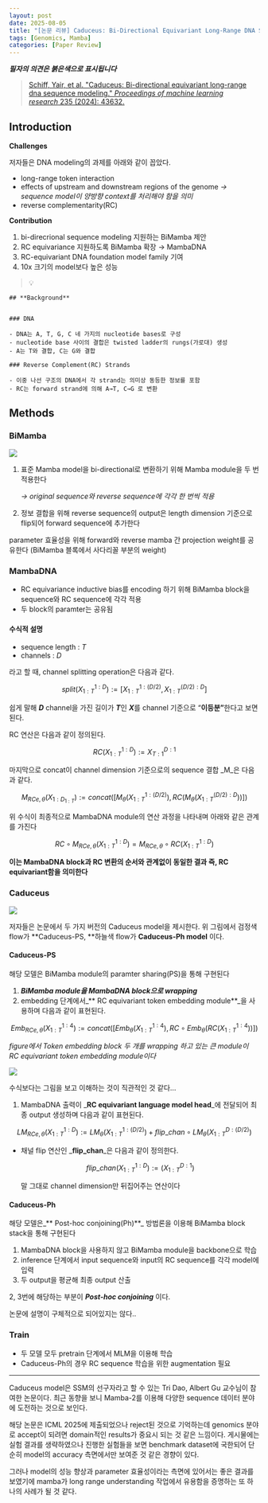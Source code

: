 ```yaml
---
layout: post
date: 2025-08-05
title: "[논문 리뷰] Caduceus: Bi-Directional Equivariant Long-Range DNA Sequence Modeling"
tags: [Genomics, Mamba]
categories: [Paper Review]
---
```


<span class="notion-red">_**필자의 의견은 붉은색으로 표시됩니다**_</span>


> [Schiff, Yair, et al. "Caduceus: Bi-directional equivariant long-range dna sequence modeling." ](https://pmc.ncbi.nlm.nih.gov/articles/PMC12189541/)[_Proceedings of machine learning research_](https://pmc.ncbi.nlm.nih.gov/articles/PMC12189541/)[ 235 (2024): 43632.](https://pmc.ncbi.nlm.nih.gov/articles/PMC12189541/)



## Introduction


**Challenges**


저자들은 DNA modeling의 과제를 아래와 같이 꼽았다.

- long-range token interaction
- effects of upstream and downstream regions of the genome 
_→ sequence model이 양방향 context를 처리해야 함을 의미_
- reverse complementarity(RC)

**Contribution**

1. bi-direcrional sequence modeling 지원하는 BiMamba 제안
1. RC equivariance 지원하도록 BiMamba 확장 → MambaDNA
1. RC-equivariant DNA foundation model family 기여
1. 10x 크기의 model보다 높은 성능

> 💡 


	## **Background**


	### DNA

	- DNA는 A, T, G, C 네 가지의 nucleotide bases로 구성
	- nucleotide base 사이의 결합은 twisted ladder의 rungs(가로대) 생성
	- A는 T와 결합, C는 G와 결합

	### Reverse Complement(RC) Strands

	- 이중 나선 구조의 DNA에서 각 strand는 의미상 동등한 정보를 포함
	- RC는 forward strand에 의해 A→T, C→G 로 변환


## Methods



### BiMamba


![](https://prod-files-secure.s3.us-west-2.amazonaws.com/542b861c-36a8-4051-84e5-8804b6728dba/2c247d59-7815-4980-99f0-8f0d21f445a7/image.png?X-Amz-Algorithm=AWS4-HMAC-SHA256&X-Amz-Content-Sha256=UNSIGNED-PAYLOAD&X-Amz-Credential=ASIAZI2LB466TWA4S7GF%2F20250916%2Fus-west-2%2Fs3%2Faws4_request&X-Amz-Date=20250916T040124Z&X-Amz-Expires=3600&X-Amz-Security-Token=IQoJb3JpZ2luX2VjEAwaCXVzLXdlc3QtMiJIMEYCIQDn72IR77BbpFH2amJ5Eprj1HWKipcReBZ2Km3mDK3ScAIhAL%2BfHHz%2B8PRJqNPhWHQnwhMknuWOlImDytw152ryKFsAKogECIX%2F%2F%2F%2F%2F%2F%2F%2F%2F%2FwEQABoMNjM3NDIzMTgzODA1Igzhymmtp%2BslcDGXBPcq3APFneMZpjN8kbw%2FQ99c85Tu0RftOkzlkfxT3NYcogAD1x6EKKvP7973rlFQ79%2FBlJDVNpdY6snGVV8HiCAnBXAawAllFFJpclFAIcKDpKjtVTxqrMIWardPv6SMqWpg6naZI7XPcjnkPre838LMiHMvDRtvJM2JXALDyWlubsJ9Z44JWBDWzNZl%2F10uLT9zQSUUCca2VfgkxNINR8jMBQ1SLNvRmT7H9POHWAkk5co4EtAy2%2FtGQeEGeeUrWHOepMHOMPZpFgnYEjXdOSFFjMzbrnkUqw4NP9aOuNz9xl8yss0ieFyUVVnH29IjvuN4Qm5XxtQHm2O4Za5eIZX79%2BWfa2V2Itu91RYfUBGFx%2BB0psdbk4VXEzJdpiqRTBb2XvgCC2Yzpyy3qCsFkxU4SsSctga%2BlLKFAYOOSDeoKvGqdmi6kW9dPtK7EjG8SGQZ%2FSCX7MhUBsIyzn3j8ScLcVzYpQdX%2FNgJQTsAjpQ%2BfjINCw%2FEG1kT%2F%2BnCcsT4Bd6AQu9dcEEGjXI3qNoIUd3Kr%2BCID48LzNRxUiJH1smavreQ%2BWxsj3TXHGR8CzPmkQxqnuz2csy2QEe4O7a3D5wM3L4TtAbeUQ6ydE%2BJ%2F0ygtRMoT6bc3AGX%2BDTC1AZ82DC9t6PGBjqkAbLz5gWVY%2BlscsPd1%2F3uA%2Br63DbE%2FjpKxZdBhZW3%2F0zkE4MWg8KfGLWn7Qi%2BiR4djpTPRGZvu%2BhCznQ4ZT0awjmYTHCcIDc7yWQYaU0jz8zpdoLTnlKyq64yDzfaoaCGVMKK8IhL%2ByUKIm62YFXmpzREzLbWNfmbRjSlQJTedmnjDowWFow7HfPBQrLpA25RPxRrpv28UGQFw8TW3JmlgzT6locd&X-Amz-Signature=e01686e65371aff4e007a28db28087e384ec3516ce7508b95b8f5b8fea051fbf&X-Amz-SignedHeaders=host&x-amz-checksum-mode=ENABLED&x-id=GetObject)

1. 표준 Mamba model을 bi-directional로 변환하기 위해 Mamba module을 두 번 적용한다

	_→ original sequence와 reverse sequence에 각각 한 번씩 적용_

1. 정보 결합을 위해 reverse sequence의 output은 length dimension 기준으로 flip되어 forward sequence에 추가한다

parameter 효율성을 위해 forward와 reverse mamba 간 projection weight를 공유한다 (BiMamba 블록에서 사다리꼴 부분의 weight)



### MambaDNA

- RC equivariance inductive bias를 encoding 하기 위해 BiMamba block을 sequence와 RC sequence에 각각 적용
- 두 block의 paramter는 공유됨


#### 수식적 설명

- sequence length : _T_
- channels : _D_

라고 할 때,  channel splitting operation은 다음과 같다.


$$
split(X^{1:D}_{1:T}):=[X^{1:(D/2)}_{1:T},X^{(D/2):D}_{1:T}]
$$


<span class="notion-red">쉽게 말해 </span><span class="notion-red">_**D**_</span><span class="notion-red"> channel을 가진 길이가 </span><span class="notion-red">_**T**_</span><span class="notion-red">인 </span><span class="notion-red">_**X**_</span><span class="notion-red">를 channel 기준으로 “</span><span class="notion-red">**이등분”**</span><span class="notion-red">한다고 보면 된다.</span>


RC 연산은 다음과 같이 정의된다.


$$
RC(X^{1:D}_{1:T}):=X^{D:1}_{T:1}
$$


마지막으로 concat이 channel dimension 기준으로의 sequence 결합 _M_은 다음과 같다.


$$
M_{RCe,\theta}(X_{1:D_{1:T}}):=concat([M_{\theta}(X^{1:(D/2)}_{1:T}),RC(M_{\theta}(X^{(D/2):D}_{1:T}))])
$$


위 수식이 최종적으로 MambaDNA module의 연산 과정을 나타내며 아래와 같은 관계를 가진다


$$
RC\circ M_{RCe,\theta}(X^{1:D}_{1:T}) = M_{RCe,\theta} \circ RC(X^{1:D}_{1:T})
$$


**이는 MambaDNA block과 RC 변환의 순서와 관계없이 동일한 결과 즉, RC equivariant함을 의미한다**



### Caduceus


![](https://prod-files-secure.s3.us-west-2.amazonaws.com/542b861c-36a8-4051-84e5-8804b6728dba/f94a60d7-8145-473b-aef9-7c68d3ec604a/image.png?X-Amz-Algorithm=AWS4-HMAC-SHA256&X-Amz-Content-Sha256=UNSIGNED-PAYLOAD&X-Amz-Credential=ASIAZI2LB466TWA4S7GF%2F20250916%2Fus-west-2%2Fs3%2Faws4_request&X-Amz-Date=20250916T040125Z&X-Amz-Expires=3600&X-Amz-Security-Token=IQoJb3JpZ2luX2VjEAwaCXVzLXdlc3QtMiJIMEYCIQDn72IR77BbpFH2amJ5Eprj1HWKipcReBZ2Km3mDK3ScAIhAL%2BfHHz%2B8PRJqNPhWHQnwhMknuWOlImDytw152ryKFsAKogECIX%2F%2F%2F%2F%2F%2F%2F%2F%2F%2FwEQABoMNjM3NDIzMTgzODA1Igzhymmtp%2BslcDGXBPcq3APFneMZpjN8kbw%2FQ99c85Tu0RftOkzlkfxT3NYcogAD1x6EKKvP7973rlFQ79%2FBlJDVNpdY6snGVV8HiCAnBXAawAllFFJpclFAIcKDpKjtVTxqrMIWardPv6SMqWpg6naZI7XPcjnkPre838LMiHMvDRtvJM2JXALDyWlubsJ9Z44JWBDWzNZl%2F10uLT9zQSUUCca2VfgkxNINR8jMBQ1SLNvRmT7H9POHWAkk5co4EtAy2%2FtGQeEGeeUrWHOepMHOMPZpFgnYEjXdOSFFjMzbrnkUqw4NP9aOuNz9xl8yss0ieFyUVVnH29IjvuN4Qm5XxtQHm2O4Za5eIZX79%2BWfa2V2Itu91RYfUBGFx%2BB0psdbk4VXEzJdpiqRTBb2XvgCC2Yzpyy3qCsFkxU4SsSctga%2BlLKFAYOOSDeoKvGqdmi6kW9dPtK7EjG8SGQZ%2FSCX7MhUBsIyzn3j8ScLcVzYpQdX%2FNgJQTsAjpQ%2BfjINCw%2FEG1kT%2F%2BnCcsT4Bd6AQu9dcEEGjXI3qNoIUd3Kr%2BCID48LzNRxUiJH1smavreQ%2BWxsj3TXHGR8CzPmkQxqnuz2csy2QEe4O7a3D5wM3L4TtAbeUQ6ydE%2BJ%2F0ygtRMoT6bc3AGX%2BDTC1AZ82DC9t6PGBjqkAbLz5gWVY%2BlscsPd1%2F3uA%2Br63DbE%2FjpKxZdBhZW3%2F0zkE4MWg8KfGLWn7Qi%2BiR4djpTPRGZvu%2BhCznQ4ZT0awjmYTHCcIDc7yWQYaU0jz8zpdoLTnlKyq64yDzfaoaCGVMKK8IhL%2ByUKIm62YFXmpzREzLbWNfmbRjSlQJTedmnjDowWFow7HfPBQrLpA25RPxRrpv28UGQFw8TW3JmlgzT6locd&X-Amz-Signature=12ee8fb9160d28541c2a84bcc1a6ef395c5506ae3b51cef2e16988e6d87ecd64&X-Amz-SignedHeaders=host&x-amz-checksum-mode=ENABLED&x-id=GetObject)


저자들은 논문에서 두 가지 버전의 Caduceus model을 제시한다. 위 그림에서 검정색 flow가 **Caduceus-PS, **하늘색 flow가 **Caduceus-Ph model** 이다.



#### Caduceus-PS


해당 모델은 BiMamba module의 paramter sharing(PS)을 통해 구현된다

1. _**BiMamba module을 MambaDNA block으로 wrapping**_
1. embedding 단계에서_** RC equivariant token embedding module**_을 사용하며 다음과 같이 표현된다.

$$
Emb_{RCe,\theta}(X^{1:4}_{1:T}):=concat([Emb_{\theta}(X^{1:4}_{1:T}),RC \circ Emb_{\theta}(RC(X^{1:4}_{1:T}))])
$$


_figure에서 Token embedding block 두 개를 wrapping 하고 있는 큰 module이 RC equivariant token embedding module이다_


![](https://prod-files-secure.s3.us-west-2.amazonaws.com/542b861c-36a8-4051-84e5-8804b6728dba/b175e4da-71eb-4e91-8c23-a06dabe673c9/image.png?X-Amz-Algorithm=AWS4-HMAC-SHA256&X-Amz-Content-Sha256=UNSIGNED-PAYLOAD&X-Amz-Credential=ASIAZI2LB466TWA4S7GF%2F20250916%2Fus-west-2%2Fs3%2Faws4_request&X-Amz-Date=20250916T040125Z&X-Amz-Expires=3600&X-Amz-Security-Token=IQoJb3JpZ2luX2VjEAwaCXVzLXdlc3QtMiJIMEYCIQDn72IR77BbpFH2amJ5Eprj1HWKipcReBZ2Km3mDK3ScAIhAL%2BfHHz%2B8PRJqNPhWHQnwhMknuWOlImDytw152ryKFsAKogECIX%2F%2F%2F%2F%2F%2F%2F%2F%2F%2FwEQABoMNjM3NDIzMTgzODA1Igzhymmtp%2BslcDGXBPcq3APFneMZpjN8kbw%2FQ99c85Tu0RftOkzlkfxT3NYcogAD1x6EKKvP7973rlFQ79%2FBlJDVNpdY6snGVV8HiCAnBXAawAllFFJpclFAIcKDpKjtVTxqrMIWardPv6SMqWpg6naZI7XPcjnkPre838LMiHMvDRtvJM2JXALDyWlubsJ9Z44JWBDWzNZl%2F10uLT9zQSUUCca2VfgkxNINR8jMBQ1SLNvRmT7H9POHWAkk5co4EtAy2%2FtGQeEGeeUrWHOepMHOMPZpFgnYEjXdOSFFjMzbrnkUqw4NP9aOuNz9xl8yss0ieFyUVVnH29IjvuN4Qm5XxtQHm2O4Za5eIZX79%2BWfa2V2Itu91RYfUBGFx%2BB0psdbk4VXEzJdpiqRTBb2XvgCC2Yzpyy3qCsFkxU4SsSctga%2BlLKFAYOOSDeoKvGqdmi6kW9dPtK7EjG8SGQZ%2FSCX7MhUBsIyzn3j8ScLcVzYpQdX%2FNgJQTsAjpQ%2BfjINCw%2FEG1kT%2F%2BnCcsT4Bd6AQu9dcEEGjXI3qNoIUd3Kr%2BCID48LzNRxUiJH1smavreQ%2BWxsj3TXHGR8CzPmkQxqnuz2csy2QEe4O7a3D5wM3L4TtAbeUQ6ydE%2BJ%2F0ygtRMoT6bc3AGX%2BDTC1AZ82DC9t6PGBjqkAbLz5gWVY%2BlscsPd1%2F3uA%2Br63DbE%2FjpKxZdBhZW3%2F0zkE4MWg8KfGLWn7Qi%2BiR4djpTPRGZvu%2BhCznQ4ZT0awjmYTHCcIDc7yWQYaU0jz8zpdoLTnlKyq64yDzfaoaCGVMKK8IhL%2ByUKIm62YFXmpzREzLbWNfmbRjSlQJTedmnjDowWFow7HfPBQrLpA25RPxRrpv28UGQFw8TW3JmlgzT6locd&X-Amz-Signature=37c62c619b050605e0cc7a36ceaa4772e994c406d752a5df78cd6732b7454508&X-Amz-SignedHeaders=host&x-amz-checksum-mode=ENABLED&x-id=GetObject)


<span class="notion-red">수식보다는 그림을 보고 이해하는 것이 직관적인 것 같다…</span>

1. MambaDNA 출력이 _**RC equivariant language model head**_에 전달되어 최종 output 생성하며 다음과 같이 표현된다.

$$
LM_{RCe,\theta}(X^{1:D}_{1:T}):= LM_{\theta}(X^{1:(D/2)}_{1:T})+flip\_chan\circ LM_{\theta}(X^{D:(D/2)}_{1:T})
$$

- 채널 flip 연산인 _**flip\_chan**_은 다음과 같이 정의한다.

	$$
	flip\_chan(X^{1:D}_{1:T}):=(X^{D:1}_{1:T})
	$$


	말 그대로 channel dimension만 뒤집어주는 연산이다



#### Caduceus-Ph


해당 모델은_** Post-hoc conjoining(Ph)**_ 방법론을 이용해 BiMamba block stack을 통해 구현된다

1. MambaDNA block을 사용하지 않고 BiMamba module을 backbone으로 학습
1. inference 단계에서 input sequence와 input의 RC sequence를 각각 model에 입력
1. 두 output을 평균해 최종 output 산출

2, 3번에 해당하는 부분이 _**Post-hoc conjoining**_ 이다.


<span class="notion-red">논문에 설명이 구체적으로 되어있지는 않다..</span>



### Train

- 두 모델 모두 pretrain 단계에서 MLM을 이용해 학습
- Caduceus-Ph의 경우 RC sequence 학습을 위한 augmentation 필요

---


<span class="notion-red">Caduceus model은 SSM의 선구자라고 할 수 있는 Tri Dao, Albert Gu 교수님이 참여한 논문이다. 최근 동향을 보니 Mamba-2를 이용해 다양한 sequence 데이터 분야에 도전하는 것으로 보인다.</span>


<span class="notion-red">해당 논문은 ICML 2025에 제출되었으나 reject된 것으로 기억하는데 genomics 분야로 accept이 되려면 domain적인 results가 중요시 되는 것 같은 느낌이다. 게시물에는 실험 결과를 생략하였으나 진행한 실험들을 보면 benchmark dataset에 국한되어 단순히 model의 accuracy 측면에서만 보여준 것 같은 경향이 있다.</span>


<span class="notion-red">그러나 model의 성능 향상과 parameter 효율성이라는 측면에 있어서는 좋은 결과를 보였기에 mamba가 long range understanding 작업에서 유용함을 증명하는 또 하나의 사례가 될 것 같다.</span>

